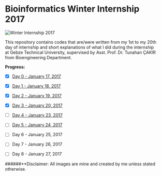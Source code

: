 # Bioinformatics Winter Internship 2017

![Winter Internship 2017](https://github.com/hariesramdhani/winter-internship-2017/blob/master/readme_banner.png)

This repository contains codes that are/were written from my 1st to my 20th day of internship and short explanations of what I did during the internship at Gebze Technical University, supervised by Asst. Prof. Dr. Tunahan ÇAKIR from Bioengineering Department.

**Progress:**
- [x] [Day 0 - January 17, 2017](https://github.com/hariesramdhani/winter-internship-2017/wiki/Day-0)
- [x] [Day 1 - January 18, 2017](https://github.com/hariesramdhani/winter-internship-2017/wiki/Day-1)
- [x] [Day 2 - January 19, 2017](https://github.com/hariesramdhani/winter-internship-2017/wiki/Day-2)
- [x] [Day 3 - January 20, 2017](https://github.com/hariesramdhani/winter-internship-2017/wiki/Day-3)
- [ ] [Day 4 - January 23, 2017](https://github.com/hariesramdhani/winter-internship-2017/wiki/Day-4)
- [ ] [Day 5 - January 24, 2017](https://github.com/hariesramdhani/winter-internship-2017/wiki/Day-5)
- [ ] Day 6 - January 25, 2017
- [ ] Day 7 - January 26, 2017
- [ ] Day 8 - January 27, 2017



######**Disclaimer: All images are mine and created by me unless stated otherwise.
